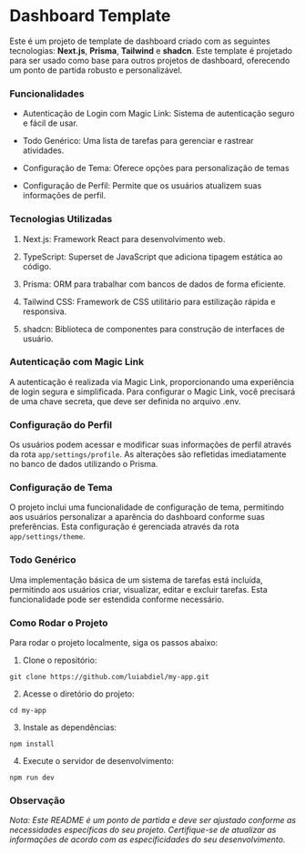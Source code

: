 # Dashboard Template

Este é um projeto de template de dashboard criado com as seguintes tecnologias: **Next.js**, **Prisma**, **Tailwind** e **shadcn**. Este template é projetado para ser usado como base para outros projetos de dashboard, oferecendo um ponto de partida robusto e personalizável.

### Funcionalidades

* Autenticação de Login com Magic Link: Sistema de autenticação seguro e fácil de usar.

* Todo Genérico: Uma lista de tarefas para gerenciar e rastrear atividades.

* Configuração de Tema: Oferece opções para personalização de temas

* Configuração de Perfil: Permite que os usuários atualizem suas informações de perfil.

### Tecnologias Utilizadas

1. Next.js: Framework React para desenvolvimento web.

2. TypeScript: Superset de JavaScript que adiciona tipagem estática ao código.

2. Prisma: ORM para trabalhar com bancos de dados de forma eficiente.

3. Tailwind CSS: Framework de CSS utilitário para estilização rápida e responsiva.

4. shadcn: Biblioteca de componentes para construção de interfaces de usuário.

### Autenticação com Magic Link
A autenticação é realizada via Magic Link, proporcionando uma experiência de login segura e simplificada. Para configurar o Magic Link, você precisará de uma chave secreta, que deve ser definida no arquivo .env.

### Configuração do Perfil
Os usuários podem acessar e modificar suas informações de perfil através da rota `app/settings/profile`. As alterações são refletidas imediatamente no banco de dados utilizando o Prisma.

### Configuração de Tema
O projeto inclui uma funcionalidade de configuração de tema, permitindo aos usuários personalizar a aparência do dashboard conforme suas preferências. Esta configuração é gerenciada através da rota `app/settings/theme`.

### Todo Genérico
Uma implementação básica de um sistema de tarefas está incluída, permitindo aos usuários criar, visualizar, editar e excluir tarefas. Esta funcionalidade pode ser estendida conforme necessário.

### Como Rodar o Projeto
Para rodar o projeto localmente, siga os passos abaixo:

1. Clone o repositório: 
```
git clone https://github.com/luiabdiel/my-app.git
```

2. Acesse o diretório do projeto:
```
cd my-app
```

3. Instale as dependências:
```
npm install
```

4. Execute o servidor de desenvolvimento:
```
npm run dev
```

### Observação
_Nota: Este README é um ponto de partida e deve ser ajustado conforme as necessidades específicas do seu projeto. Certifique-se de atualizar as informações de acordo com as especificidades do seu desenvolvimento._